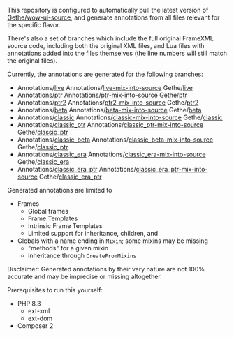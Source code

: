 This repository is configured to automatically pull the latest version of [Gethe/wow-ui-source](https://github.com/Gethe/wow-ui-source/), 
and generate annotations from all files relevant for the specific flavor.

There's also a set of branches which include the full original FrameXML source code, including both the original XML files, and Lua files with annotations added into the files themselves (the line numbers will still match the original files).

Currently, the annotations are generated for the following branches:
  - Annotations/[live](https://github.com/NumyAddon/FramexmlAnnotations/tree/live) Annotations/[live-mix-into-source](https://github.com/NumyAddon/FramexmlAnnotations/tree/live-mix-into-source) Gethe/[live](https://github.com/gethe/wow-ui-source/tree/live)
  - Annotations/[ptr](https://github.com/NumyAddon/FramexmlAnnotations/tree/ptr) Annotations/[ptr-mix-into-source](https://github.com/NumyAddon/FramexmlAnnotations/tree/ptr-mix-into-source) Gethe/[ptr](https://github.com/gethe/wow-ui-source/tree/ptr)
  - Annotations/[ptr2](https://github.com/NumyAddon/FramexmlAnnotations/tree/ptr2) Annotations/[ptr2-mix-into-source](https://github.com/NumyAddon/FramexmlAnnotations/tree/ptr2-mix-into-source) Gethe/[ptr2](https://github.com/gethe/wow-ui-source/tree/ptr2)
  - Annotations/[beta](https://github.com/NumyAddon/FramexmlAnnotations/tree/beta) Annotations/[beta-mix-into-source](https://github.com/NumyAddon/FramexmlAnnotations/tree/beta-mix-into-source) Gethe/[beta](https://github.com/gethe/wow-ui-source/tree/beta)
  - Annotations/[classic](https://github.com/NumyAddon/FramexmlAnnotations/tree/classic) Annotations/[classic-mix-into-source](https://github.com/NumyAddon/FramexmlAnnotations/tree/classic-mix-into-source) Gethe/[classic](https://github.com/gethe/wow-ui-source/tree/classic)
  - Annotations/[classic_ptr](https://github.com/NumyAddon/FramexmlAnnotations/tree/classic_ptr) Annotations/[classic_ptr-mix-into-source](https://github.com/NumyAddon/FramexmlAnnotations/tree/classic_ptr-mix-into-source) Gethe/[classic_ptr](https://github.com/gethe/wow-ui-source/tree/classic_ptr)
  - Annotations/[classic_beta](https://github.com/NumyAddon/FramexmlAnnotations/tree/classic_beta) Annotations/[classic_beta-mix-into-source](https://github.com/NumyAddon/FramexmlAnnotations/tree/classic_beta-mix-into-source) Gethe/[classic_ptr](https://github.com/gethe/wow-ui-source/tree/classic_beta)
  - Annotations/[classic_era](https://github.com/NumyAddon/FramexmlAnnotations/tree/classic_era) Annotations/[classic_era-mix-into-source](https://github.com/NumyAddon/FramexmlAnnotations/tree/classic_era-mix-into-source) Gethe/[classic_era](https://github.com/gethe/wow-ui-source/tree/classic_era)
  - Annotations/[classic_era_ptr](https://github.com/NumyAddon/FramexmlAnnotations/tree/classic_era_ptr) Annotations/[classic_era_ptr-mix-into-source](https://github.com/NumyAddon/FramexmlAnnotations/tree/classic_era_ptr-mix-into-source) Gethe/[classic_era_ptr](https://github.com/gethe/wow-ui-source/tree/classic_era_ptr)

Generated annotations are limited to
 - Frames
   - Global frames
   - Frame Templates
   - Intrinsic Frame Templates
   - Limited support for inheritance, children, and <KeyValues>
 - Globals with a name ending in `Mixin`; some mixins may be missing
   - "methods" for a given mixin
   - inheritance through `CreateFromMixins`

Disclaimer: Generated annotations by their very nature are not 100% accurate and may be imprecise or missing altogether.

Prerequisites to run this yourself:
- PHP 8.3
   - ext-xml
   - ext-dom
- Composer 2

